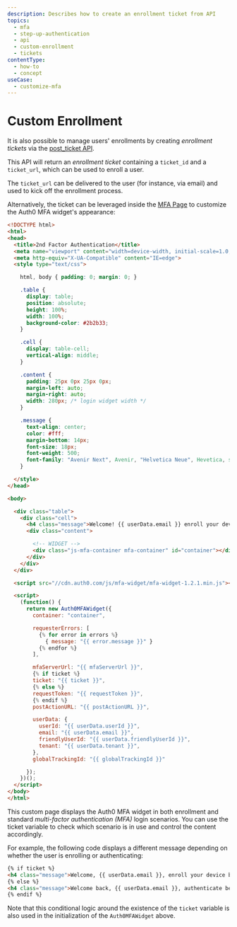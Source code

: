 ```yaml
---
description: Describes how to create an enrollment ticket from API
topics:
  - mfa
  - step-up-authentication
  - api
  - custom-enrollment
  - tickets
contentType:
  - how-to
  - concept
useCase:
  - customize-mfa
---
```

# Custom Enrollment

It is also possible to manage users' enrollments by creating _enrollment tickets_ via the [post_ticket API](/api/management/v2#!/Guardian/post_ticket).

This API will return an _enrollment ticket_ containing a `ticket_id` and a `ticket_url`, which can be used to enroll a user.

The `ticket_url` can be delivered to the user (for instance, via email) and used to kick off the enrollment process.

Alternatively, the ticket can be leveraged inside the [MFA Page](${manage_url}/#/guardian_mfa_page) to customize the Auth0 MFA widget's appearance:

```html
<!DOCTYPE html>
<html>
<head>
  <title>2nd Factor Authentication</title>
  <meta name="viewport" content="width=device-width, initial-scale=1.0, maximum-scale=1.0, user-scalable=no" />
  <meta http-equiv="X-UA-Compatible" content="IE=edge">
  <style type="text/css">

    html, body { padding: 0; margin: 0; }

    .table {
      display: table;
      position: absolute;
      height: 100%;
      width: 100%;
      background-color: #2b2b33;
    }

    .cell {
      display: table-cell;
      vertical-align: middle;
    }

    .content {
      padding: 25px 0px 25px 0px;
      margin-left: auto;
      margin-right: auto;
      width: 280px; /* login widget width */
    }

    .message {
      text-align: center;
      color: #fff;
      margin-bottom: 14px;
      font-size: 18px;
      font-weight: 500;
      font-family: "Avenir Next", Avenir, "Helvetica Neue", Hevetica, sans-serif;;
    }

  </style>
</head>

<body>

  <div class="table">
    <div class="cell">
      <h4 class="message">Welcome! {{ userData.email }} enroll your device</h4>
      <div class="content">

        <!-- WIDGET -->
        <div class="js-mfa-container mfa-container" id="container"></div>
      </div>
    </div>
  </div>

  <script src="//cdn.auth0.com/js/mfa-widget/mfa-widget-1.2.1.min.js"></script>

  <script>
    (function() {
      return new Auth0MFAWidget({
        container: "container",

        requesterErrors: [
          {% for error in errors %}
            { message: "{{ error.message }}" }
          {% endfor %}
        ],

        mfaServerUrl: "{{ mfaServerUrl }}",
        {% if ticket %}
        ticket: "{{ ticket }}",
        {% else %}
        requestToken: "{{ requestToken }}",
        {% endif %}
        postActionURL: "{{ postActionURL }}",

        userData: {
          userId: "{{ userData.userId }}",
          email: "{{ userData.email }}",
          friendlyUserId: "{{ userData.friendlyUserId }}",
          tenant: "{{ userData.tenant }}",
        },
        globalTrackingId: "{{ globalTrackingId }}"

      });
    })();
  </script>
</body>
</html>
```

This custom page displays the Auth0 MFA widget in both enrollment and standard <dfn data-key="multifactor-authentication">multi-factor authentication (MFA)</dfn> login scenarios. You can use the ticket variable to check which scenario is in use and control the content accordingly.

For example, the following code displays a different message depending on whether the user is enrolling or authenticating:

```html
{% if ticket %}
<h4 class="message">Welcome, {{ userData.email }}, enroll your device below</h4>
{% else %}
<h4 class="message">Welcome back, {{ userData.email }}, authenticate below</h4>
{% endif %}
````

Note that this conditional logic around the existence of the `ticket` variable is also used in the initialization of the `Auth0MFAWidget` above.

